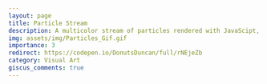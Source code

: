 ```yaml
---
layout: page
title: Particle Stream
description: A multicolor stream of particles rendered with JavaScipt, CSS, and HTML.
img: assets/img/Particles_Gif.gif
importance: 3
redirect: https://codepen.io/DonutsDuncan/full/rNEjeZb
category: Visual Art
giscus_comments: true
---
```

